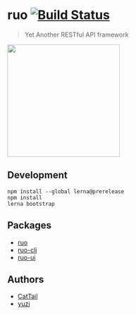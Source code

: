 # ruo [![Build Status](https://travis-ci.org/ruojs/ruo.svg?branch=master)](https://travis-ci.org/ruojs/ruo)
> Yet Another RESTful API framework

<img src="https://dl.dropboxusercontent.com/s/flqj2b2ujf3iaon/ruo.png" width="255px" />

## Development

    npm install --global lerna@prerelease
    npm install
    lerna bootstrap

## Packages

* [ruo](/packages/ruo)
* [ruo-cli](/packages/ruo-cli)
* [ruo-ui](/packages/ruo-ui)

## Authors

* [CatTail](https://github.com/cattail/)
* [yuzi](https://github.com/yuzima)
